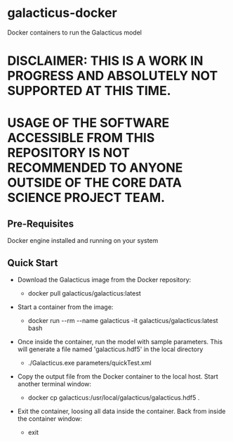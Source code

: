 # galacticus-docker
Docker containers to run the Galacticus model

# DISCLAIMER: THIS IS A WORK IN PROGRESS AND ABSOLUTELY NOT SUPPORTED AT THIS TIME. 
# USAGE OF THE SOFTWARE ACCESSIBLE FROM THIS REPOSITORY IS NOT RECOMMENDED TO ANYONE OUTSIDE OF THE CORE DATA SCIENCE PROJECT TEAM.

## Pre-Requisites

Docker engine installed and running on your system

## Quick Start

* Download the Galacticus image from the Docker repository:
  * docker pull galacticus/galacticus:latest

* Start a container from the image:
  * docker run --rm --name galacticus -it galacticus/galacticus:latest bash

* Once inside the container, run the model with sample parameters. This will generate a file named 'galacticus.hdf5' in the local directory
  * ./Galacticus.exe parameters/quickTest.xml

* Copy the output file from the Docker container to the local host. Start another terminal window:
  * docker cp galacticus:/usr/local/galacticus/galacticus.hdf5 .

* Exit the container, loosing all data inside the container. Back from inside the container window:
  * exit

